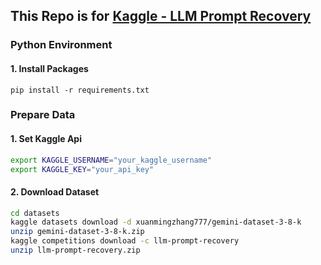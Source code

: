 ## This Repo is for [Kaggle - LLM Prompt Recovery](https://www.kaggle.com/competitions/llm-prompt-recovery)

### Python Environment

#### 1. Install Packages

```b
pip install -r requirements.txt
```

### Prepare Data

#### 1. Set Kaggle Api

```bash
export KAGGLE_USERNAME="your_kaggle_username"
export KAGGLE_KEY="your_api_key"
```

#### 2. Download Dataset
```bash
cd datasets
kaggle datasets download -d xuanmingzhang777/gemini-dataset-3-8-k
unzip gemini-dataset-3-8-k.zip
kaggle competitions download -c llm-prompt-recovery
unzip llm-prompt-recovery.zip
```
